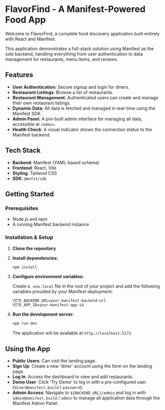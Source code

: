 # FlavorFind - A Manifest-Powered Food App

Welcome to FlavorFind, a complete food discovery application built entirely with React and Manifest.

This application demonstrates a full-stack solution using Manifest as the sole backend, handling everything from user authentication to data management for restaurants, menu items, and reviews.

## Features

- **User Authentication**: Secure signup and login for diners.
- **Restaurant Listings**: Browse a list of restaurants.
- **Restaurant Management**: Authenticated users can create and manage their own restaurant listings.
- **Dynamic Data**: All data is fetched and managed in real-time using the Manifest SDK.
- **Admin Panel**: A pre-built admin interface for managing all data, accessible at `/admin`.
- **Health Check**: A visual indicator shows the connection status to the Manifest backend.

## Tech Stack

- **Backend**: Manifest (YAML-based schema)
- **Frontend**: React, Vite
- **Styling**: Tailwind CSS
- **SDK**: `@mnfst/sdk`

## Getting Started

### Prerequisites

- Node.js and npm
- A running Manifest backend instance

### Installation & Setup

1.  **Clone the repository**

2.  **Install dependencies:**
    ```bash
    npm install
    ```

3.  **Configure environment variables:**

    Create a `.env.local` file in the root of your project and add the following variables provided by your Manifest deployment:

    ```
    VITE_BACKEND_URL=your-manifest-backend-url
    VITE_APP_ID=your-manifest-app-id
    ```

4.  **Run the development server:**
    ```bash
    npm run dev
    ```

    The application will be available at `http://localhost:5173`.

## Using the App

- **Public Users**: Can visit the landing page.
- **Sign Up**: Create a new 'diner' account using the form on the landing page.
- **Log In**: Access the dashboard to view and add restaurants.
- **Demo User**: Click 'Try Demo' to log in with a pre-configured user (`diner@manifest.build` / `password`).
- **Admin Access**: Navigate to `${BACKEND_URL}/admin` and log in with `admin@manifest.build` / `admin` to manage all application data through the Manifest Admin Panel.

